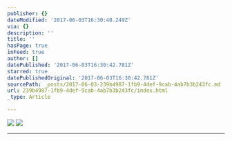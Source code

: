 ```yaml
---
publisher: {}
dateModified: '2017-06-03T16:30:40.249Z'
via: {}
description: ''
title: ''
hasPage: true
inFeed: true
author: []
datePublished: '2017-06-03T16:30:42.781Z'
starred: true
datePublishedOriginal: '2017-06-03T16:30:42.781Z'
sourcePath: _posts/2017-06-03-239b4987-1fb9-4def-9cab-4ab7b3b243fc.md
url: 239b4987-1fb9-4def-9cab-4ab7b3b243fc/index.html
_type: Article

---
```

![](https://imgflo.herokuapp.com/graph/2b2431f8e7ba7b0/dfb33ea6d12a3500bb3edf06474a8259/croprotate.jpg?cropheight=3264&cropwidth=2448&degrees=-90&input=https%3A%2F%2Fthe-grid-user-content.s3-us-west-2.amazonaws.com%2F15e8345a-e449-4d04-8931-28a8fa73f6db.jpg&x=0&y=0)
![](https://the-grid-user-content.s3-us-west-2.amazonaws.com/105737fc-d2cb-4a11-86d5-5f31cdfca652.jpg)

---